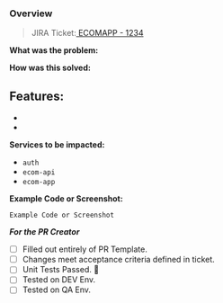 ### Overview

> JIRA Ticket:[ ECOMAPP - 1234 ](https://schoolbook.atlassian.net/browse/ECOMAPP-1234)

**What was the problem:**

**How was this solved:**

**Features:**
-
-
-

**Services to be impacted:**

- `auth`
- `ecom-api`
- `ecom-app`

**Example Code or Screenshot:**
```
Example Code or Screenshot
```

**_For the PR Creator_**

- [ ] Filled out entirely of PR Template.
- [ ] Changes meet acceptance criteria defined in ticket.
- [ ] Unit Tests Passed. :tada:
- [ ] Tested on DEV Env.
- [ ] Tested on QA Env.
